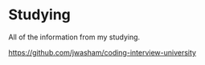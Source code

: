 # Studying
All of the information from my studying.

https://github.com/jwasham/coding-interview-university